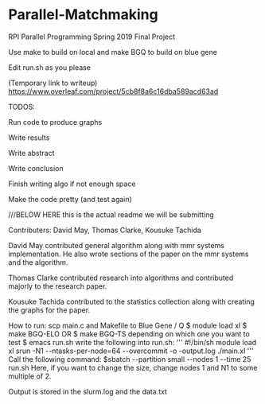 # Parallel-Matchmaking
RPI Parallel Programming Spring 2019 Final Project

Use make to build on local and make BGQ to build on blue gene

Edit run.sh as you please

(Temporary link to writeup)
https://www.overleaf.com/project/5cb8f8a6c16dba589acd63ad

TODOS:

Run code to produce graphs

Write results

Write abstract

Write conclusion

Finish writing algo if not enough space

Make the code pretty (and test again)

///BELOW HERE this is the actual readme we will be submitting

Contributers:
David May, Thomas Clarke, Kousuke Tachida

David May contributed general algorithm along with mmr systems implementation. He also wrote sections of the paper on the mmr systems and the algorithm.

Thomas Clarke contributed research into algorithms and contributed majorly to the research paper.

Kousuke Tachida contributed to the statistics collection along with creating the graphs for the paper.

How to run:
scp main.c and Makefile to Blue Gene / Q
$ module load xl
$ make BGQ-ELO
OR
$ make BGQ-TS
depending on which one you want to test
$ emacs run.sh
write the following into run.sh:
'''
#!/bin/sh
module load xl
srun -N1 --ntasks-per-node=64 --overcommit -o -output.log ./main.xl
'''
Call the following command:
$sbatch --partition small --nodes 1 --time 25 run.sh
Here, if you want to change the size, change nodes 1 and N1 to some multiple of 2.

Output is stored in the slurm.log and the data.txt

